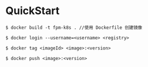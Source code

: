 # QuickStart

```shell script
$ docker build -t fpm-k8s . //使用 Dockerfile 创建镜像

$ docker login --username=<username> <registry>

$ docker tag <imageId> <image>:<version>

$ docker push <image>:<version>
```
